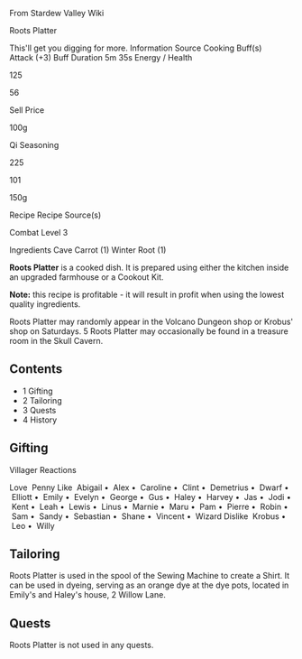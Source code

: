 From Stardew Valley Wiki

Roots Platter

This'll get you digging for more. Information Source Cooking Buff(s) Attack (+3) Buff Duration 5m 35s Energy / Health

125

56

Sell Price

100g

Qi Seasoning

225

101

150g

Recipe Recipe Source(s)

Combat Level 3

Ingredients Cave Carrot (1) Winter Root (1)

**Roots Platter** is a cooked dish. It is prepared using either the kitchen inside an upgraded farmhouse or a Cookout Kit.

**Note:** this recipe is profitable - it will result in profit when using the lowest quality ingredients.

Roots Platter may randomly appear in the Volcano Dungeon shop or Krobus' shop on Saturdays. 5 Roots Platter may occasionally be found in a treasure room in the Skull Cavern.

## Contents

- 1 Gifting
- 2 Tailoring
- 3 Quests
- 4 History

## Gifting

Villager Reactions

Love  Penny Like  Abigail •  Alex •  Caroline •  Clint •  Demetrius •  Dwarf •  Elliott •  Emily •  Evelyn •  George •  Gus •  Haley •  Harvey •  Jas •  Jodi •  Kent •  Leah •  Lewis •  Linus •  Marnie •  Maru •  Pam •  Pierre •  Robin •  Sam •  Sandy •  Sebastian •  Shane •  Vincent •  Wizard Dislike  Krobus •  Leo •  Willy

## Tailoring

Roots Platter is used in the spool of the Sewing Machine to create a Shirt. It can be used in dyeing, serving as an orange dye at the dye pots, located in Emily's and Haley's house, 2 Willow Lane.

## Quests

Roots Platter is not used in any quests.
